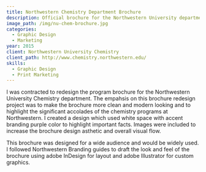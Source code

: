 ```yaml
---
title: Northwestern Chemistry Department Brochure
description: Official brochure for the Northwestern University department of Chemistry
image_path: /img/nu-chem-brochure.jpg
categories:
  - Graphic Design
  - Marketing
year: 2015
client: Northwestern University Chemistry
client_path: http://www.chemistry.northwestern.edu/
skills: 
  - Graphic Design
  - Print Marketing
---
```


I was contracted to redesign the program brochure for the Northwestern University Chemistry department. The empahsis on this brochure redesign project was to make the brochure more clean and modern looking and to highlight the significant accolades of the chemistry programs at Northwestern. I created a design which used white space with accent branding purple color to highlight important facts. Images were included to increase the brochure design asthetic and overall visual flow. 

This brochure was designed for a wide audience and would be widely used. I followed Northwestern Branding guides to draft the look and feel of the brochure using adobe InDesign for layout and adobe Illustrator for custom graphics.